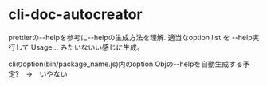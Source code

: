 # cli-doc-autocreator
prettierの--helpを参考に--helpの生成方法を理解.
適当なoption list を --help実行して Usage... みたいないい感じに生成。

cliのoption(bin/package_name.js)内のoption Objの--helpを自動生成する予定?　→　いやない
